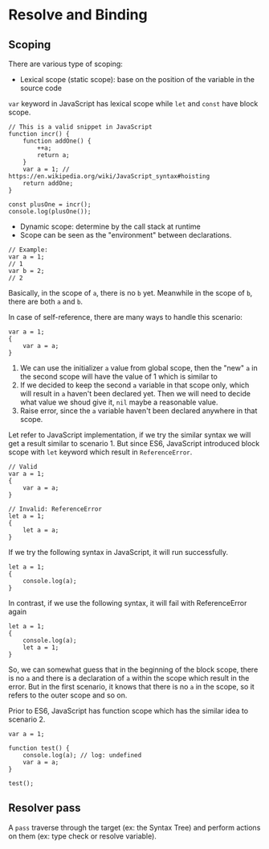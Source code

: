 # Resolve and Binding
## Scoping
There are various type of scoping:
- Lexical scope (static scope): base on the position of the variable in the source code

`var` keyword in JavaScript has lexical scope while `let` and `const` have block scope. 
```
// This is a valid snippet in JavaScript
function incr() {
    function addOne() {
        ++a;
        return a;
    }
    var a = 1; // https://en.wikipedia.org/wiki/JavaScript_syntax#hoisting
    return addOne;
}

const plusOne = incr();
console.log(plusOne());
```

- Dynamic scope: determine by the call stack at runtime
- Scope can be seen as the "environment" between declarations. 
```
// Example:
var a = 1;
// 1
var b = 2;
// 2
```
Basically, in the scope of `a`, there is no `b` yet. Meanwhile in the scope of `b`, there are both `a` and `b`.

In case of self-reference, there are many ways to handle this scenario:
```
var a = 1;
{
    var a = a; 
}
```
1. We can use the initializer `a` value from global scope, then the "new" `a` in the second scope will have the value of 1 which is similar to
2. If we decided to keep the second `a` variable in that scope only, which will result in `a` haven't been declared yet. Then we will need to decide what value we shoud give it, `nil` maybe a reasonable value. 
3. Raise error, since the `a` variable haven't been declared anywhere in that scope. 

Let refer to JavaScript implementation, if we try the similar syntax we will get a result similar to scenario 1. But since ES6, JavaScript introduced block scope with `let` keyword which result in `ReferenceError`. 
```
// Valid
var a = 1;
{
    var a = a;
}

// Invalid: ReferenceError
let a = 1;
{
    let a = a;
}
```
If we try the following syntax in JavaScript, it will run successfully.
```
let a = 1;
{
    console.log(a);
}
```
In contrast, if we use the following syntax, it will fail with ReferenceError again
```
let a = 1;
{
    console.log(a);
    let a = 1;
}
```
So, we can somewhat guess that in the beginning of the block scope, there is no `a` and there is a declaration of `a` within the scope which result in the error. But in the first scenario, it knows that there is no `a` in the scope, so it refers to the outer scope and so on.

Prior to ES6, JavaScript has function scope which has the similar idea to scenario 2. 
```
var a = 1;

function test() {
    console.log(a); // log: undefined
    var a = a; 
}

test();
```
## Resolver pass
A `pass` traverse through the target (ex: the Syntax Tree) and perform actions on them (ex: type check or resolve variable). 
